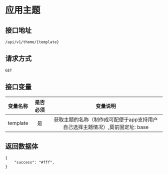 # 应用主题

## 接口地址

`/api/v1/theme/{template}`

## 请求方式

`GET`

## 接口变量

| 变量名称 | 是否必须 | 变量说明 |
|---------|:--------:|:--------:|
| template | 是 | 获取主题的名称（制作成可配便于app支持用户自己选择主题情况）,莫前固定址: base |

## 返回数据体

```json5
{
    "success": "#fff",
}
``` 
